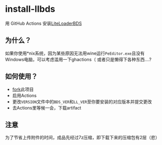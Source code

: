 # install-llbds

用 GitHub Actions 安装[LiteLoaderBDS](https://github.com/LiteLDev/LiteLoaderBDS)

## 为什么？

如果你使用*nix系统，因为某些原因无法用wine运行`PeEditor.exe`且没有Windows电脑，可以考虑滥用一下ghactions（
或者只是懒得下各种东西....?

## 如何使用？

* [fork](https://github.com/AlexXuCN/install-llbds/fork)此项目
* 启用Actions
* 更改`VERSION`文件中的`BDS_VER`和`LL_VER`至你要安装的对应版本并提交更改
* 去Actions里等候一会，下载artifact

## 注意

为了节省上传附件的时间，成品先经过7z压缩，即下载下来的压缩包有2层（悲）
